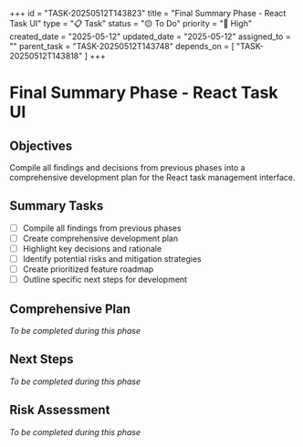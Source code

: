 +++
id = "TASK-20250512T143823"
title = "Final Summary Phase - React Task UI"
type = "📋 Task"
status = "🟡 To Do"
priority = "🔼 High"
created_date = "2025-05-12"
updated_date = "2025-05-12"
assigned_to = ""
parent_task = "TASK-20250512T143748"
depends_on = [ "TASK-20250512T143818" ]
+++

# Final Summary Phase - React Task UI

## Objectives
Compile all findings and decisions from previous phases into a comprehensive development plan for the React task management interface.

## Summary Tasks
- [ ] Compile all findings from previous phases
- [ ] Create comprehensive development plan
- [ ] Highlight key decisions and rationale
- [ ] Identify potential risks and mitigation strategies
- [ ] Create prioritized feature roadmap
- [ ] Outline specific next steps for development

## Comprehensive Plan
*To be completed during this phase*

## Next Steps
*To be completed during this phase*

## Risk Assessment
*To be completed during this phase*
